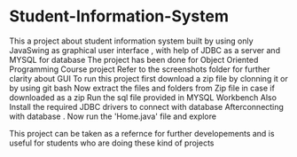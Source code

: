 # Student-Information-System
This a project about student information system built by using only JavaSwing as graphical user interface , with help of JDBC as a server and MYSQL for database 
The project has been done for Object Oriented Programming Course project 
Refer to the screenshots folder for further clarity about GUI
To run this project first download a zip file by clonning it or by using git bash
Now extract the files and folders from Zip file in case if downloaded as a zip 
Run the sql file provided in MYSQL Workbench
Also Install the required JDBC drivers to connect with database
Afterconnecting with database . Now run the 'Home.java' file and explore


This project can be taken as a refernce for further developements and is useful for students who are doing these kind of projects
